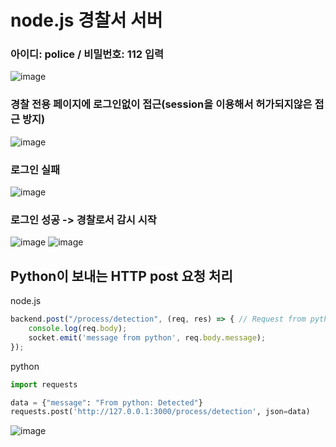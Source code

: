 # node.js 경찰서 서버

### 아이디: police / 비밀번호: 112 입력<br>
![image](https://user-images.githubusercontent.com/67142421/162588624-778981c8-9409-4353-a065-5b67aaf44668.png)

### 경찰 전용 페이지에 로그인없이 접근(session을 이용해서 허가되지않은 접근 방지)
![image](https://user-images.githubusercontent.com/67142421/162632552-dd4392b5-7a5d-44c5-ab5f-11cef86d1977.png)

### 로그인 실패<br>
![image](https://user-images.githubusercontent.com/67142421/162588639-ae8b17ed-29af-461c-b71a-f717d5bfe712.png)

### 로그인 성공 -> 경찰로서 감시 시작<br>
![image](https://user-images.githubusercontent.com/67142421/162588709-9ba21214-f09e-4c55-ae35-ead172aaaa55.png)
![image](https://user-images.githubusercontent.com/67142421/162632571-cba7e7bb-9ede-4bc7-a0cb-e368b9640632.png)

## Python이 보내는 HTTP post 요청 처리
node.js
~~~javascript
backend.post("/process/detection", (req, res) => { // Request from python
    console.log(req.body);
    socket.emit('message from python', req.body.message);
});
~~~
python
~~~Python
import requests

data = {"message": "From python: Detected"}
requests.post('http://127.0.0.1:3000/process/detection', json=data)
~~~
![image](https://user-images.githubusercontent.com/67142421/162632613-34163610-53b2-446a-b94b-1f65bc0b89b4.png)
